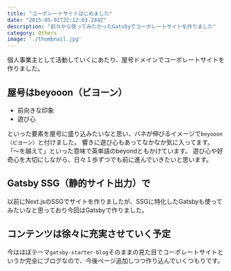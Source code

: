 ```yaml
---
title: "コーポレートサイトはじめました"
date: "2015-05-01T22:12:03.284Z"
description: "前々から使ってみたかったGatsbyでコーポレートサイトを作りました"
category: Others
image: './thumbnail.jpg'
---
```


個人事業主として活動していくにあたり、屋号ドメインでコーポレートサイトを作りました。

## 屋号はbeyooon（ビヨーン）

- 前向きな印象
- 遊び心

といった要素を屋号に盛り込みたいなと思い、バネが伸びるイメージで`beyooon（ビヨーン）`と付けました。
響きに遊び心もあってなかなか気に入ってます。
「～を越えて」といった意味で英単語のbeyondともかけています。
遊び心や好奇心を大切にしながら、日々１歩ずつでも前に進んでいきたいと思います。

## Gatsby SSG（静的サイト出力）で

以前にNext.jsのSSGでサイトを作りましたが、SSGに特化したGatsbyも使ってみたいなと思っており今回はGatsbyで作りました。

## コンテンツは徐々に充実させていく予定

今はほぼテーマ`gatsby-starter-blog`そのままの見た目でコーポレートサイトというか完全にブログなので、今後ページ追加しつつ作り込んでいくつもりです。
